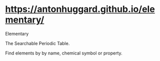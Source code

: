 # https://antonhuggard.github.io/elementary/

Elementary


The Searchable Periodic Table.



Find elements by by name, chemical symbol or property.




